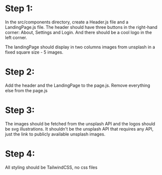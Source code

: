 # Step 1:
In the src/components directory, create a Header.js file and a LandingPage.js file. The header should have three buttons in the right-hand corner: About, Settings and Login. And there should be a cool logo in the left corner.

The landingPage should display in two columns images from unsplash in a fixed square size - 5 images.

# Step 2:
Add the header and the LandingPage to the page.js. Remove everything else from the page.js

# Step 3:

The images should be fetched from the unsplash API and the logos should be svg illustrations. It shouldn't be the unsplash API that requires any API, just the link to publicly available unsplash images.

# Step 4:
All styling should be TailwindCSS, no css files



